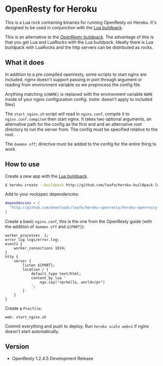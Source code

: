 # OpenResty for Heroku

This is a Lua rock containing binaries for running OpenResty on Heroku. It's
designed to be used in conjunction with the [Lua
buildpack](https://github.com/leafo/heroku-buildpack-lua).

This is an alternative to the [OpenResty
buildpack](https://github.com/jtarchie/heroku-buildpack-openresty). The
advantage of this is that you get Lua and LuaRocks with the Lua buildpack.
Ideally there is Lua buildpack with LuaRocks and the http servers can be
distributed as rocks.

## What it does

In addition to a pre compiled openresty, some scripts to start nginx are
included. nginx doesn't support passing in port through argument or reading
from environment variable so we preprocess the config file.

Anything matching `${NAME}` is replaced with the environment variable `NAME`
inside of your nginx configuration config. (note: doesn't apply to included
files)

The `start_nginx.sh` script will read in `nginx.conf`, compile it to
`nginx.conf.compiled` then start nginx. It takes two optional arguments, an
alternative path for the config as the first and and an alternative root
directory to run the server from. The config must be specified relative to the
root.

The `daemon off`; directive must be added to the config for the entire thing to
work.

## How to use

Create a new app with the [Lua buildpack](https://github.com/leafo/heroku-buildpack-lua).

```bash
$ heroku create --buildpack http://github.com/leafo/heroku-buildpack-lua.git
```

Add to your rockspec dependencies:

```lua
dependencies = {
  "http://github.com/downloads/leafo/heroku-openresty/heroku-openresty-dev-1.src.rock"
}
```

Create a basic `nginx.conf`, this is the one from the OpenResty guide (with the
addition of `daemon off` and `${PORT}`):

```
worker_processes  1;
error_log logs/error.log;
events {
    worker_connections 1024;
}
http {
    server {
        listen ${PORT};
        location / {
            default_type text/html;
            content_by_lua '
                ngx.say("<p>hello, world</p>")
            ';
        }
    }
}
```

Create a `Procfile`:

```
web: start_nginx.sh
```

Commit everything and push to deploy. Run `heroku scale web=1` if nginx doesn't
start automatically.

## Version

* OpenResty 1.2.4.5 Development Release